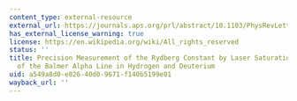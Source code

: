 ```yaml
---
content_type: external-resource
external_url: https://journals.aps.org/prl/abstract/10.1103/PhysRevLett.32.1336
has_external_license_warning: true
license: https://en.wikipedia.org/wiki/All_rights_reserved
status: ''
title: Precision Measurement of the Rydberg Constant by Laser Saturation Spectroscopy
  of the Balmer Alpha Line in Hydrogen and Deuterium
uid: a549a8d0-e826-40d0-9671-f140b5199e01
wayback_url: ''
---
```

